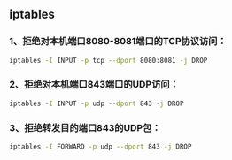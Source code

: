 ## iptables

### 1、拒绝对本机端口8080-8081端口的TCP协议访问：
```sh
iptables -I INPUT -p tcp --dport 8080:8081 -j DROP
```
### 2、拒绝对本机端口843端口的UDP访问：
```sh
iptables -I INPUT -p udp --dport 843 -j DROP
```
### 3、拒绝转发目的端口843的UDP包：
```sh
iptables -I FORWARD -p udp --dport 843 -j DROP
```
